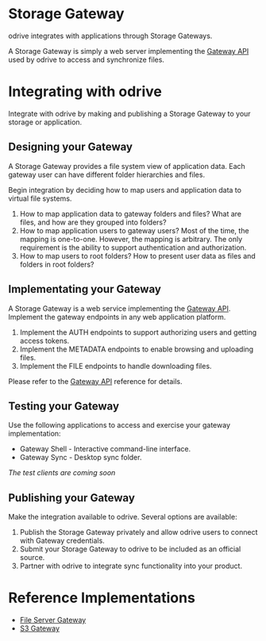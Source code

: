 # Storage Gateway
odrive integrates with applications through Storage Gateways.

A Storage Gateway is simply a web server implementing the [Gateway API](https://github.com/odrive/gateway-api/blob/main/gateway-api.md) used by odrive to access and synchronize files.

# Integrating with odrive
Integrate with odrive by making and publishing a Storage Gateway to your storage or application.

## Designing your Gateway
A Storage Gateway provides a file system view of application data. Each gateway user can have different folder hierarchies and files.

Begin integration by deciding how to map users and application data to virtual file systems. 

1. How to map application data to gateway folders and files? What are files, and how are they grouped into folders?
2. How to map application users to gateway users? Most of the time, the mapping is one-to-one. However, the mapping is arbitrary. The only requirement is the ability to support authentication and authorization.
3. How to map users to root folders?  How to present user data as files and folders in root folders? 

## Implementating your Gateway
A Storage Gateway is a web service implementing the [Gateway API](https://github.com/odrive/gateway-api/blob/main/gateway-api.md). Implement the gateway endpoints in any web application platform.

1. Implement the AUTH endpoints to support authorizing users and getting access tokens.
2. Implement the METADATA endpoints to enable browsing and uploading files. 
3. Implement the FILE endpoints to handle downloading files.

Please refer to the [Gateway API](https://github.com/odrive/gateway-api/blob/main/gateway-api.md) reference for details.

## Testing your Gateway
Use the following applications to access and exercise your gateway implementation:
- Gateway Shell - Interactive command-line interface.
- Gateway Sync - Desktop sync folder.

*The test clients are coming soon*

## Publishing your Gateway
Make the integration available to odrive. Several options are available:

1. Publish the Storage Gateway privately and allow odrive users to connect with Gateway credentials.
2. Submit your Storage Gateway to odrive to be included as an official source.
3. Partner with odrive to integrate sync functionality into your product.

# Reference Implementations

- [File Server Gateway](https://github.com/odrive/py-fs-gateway)
- [S3 Gateway](https://github.com/odrive/py-s3-gateway)






